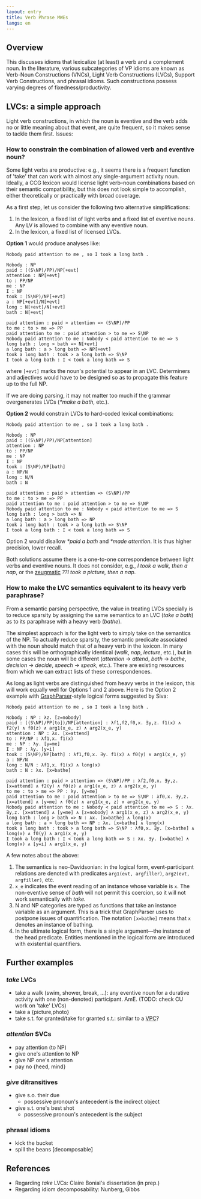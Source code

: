 ```yaml
---
layout: entry
title: Verb Phrase MWEs
langs: en
---
```


## Overview

This discusses idioms that lexicalize (at least) a verb and a complement noun. In the literature, various subcategories of VP idioms are known as Verb-Noun Constructions (VNCs), Light Verb Constructions (LVCs), Support Verb Constructions, and phrasal idioms. Such constructions possess varying degrees of fixedness/productivity.

## LVCs: a simple approach

Light verb constructions, in which the noun is eventive and the verb adds no or little meaning about that event, are quite frequent, so it makes sense to tackle them first. Issues:

### How to constrain the combination of allowed verb and eventive noun?
 
Some light verbs are productive: e.g., it seems there is a frequent function of 'take' that can work with almost any single-argument activity noun. Ideally, a CCG lexicon would license light verb–noun combinations based on their semantic compatibility, but this does not look simple to accomplish, either theoretically or practically with broad coverage.

As a first step, let us consider the following two alternative simplifications:

1. In the lexicon, a fixed list of light verbs and a fixed list of eventive nouns. Any LV is allowed to combine with any eventive noun.
2. In the lexicon, a fixed list of licensed LVCs.

**Option 1** would produce analyses like:

~~~ ccg
Nobody paid attention to me , so I took a long bath .

Nobody : NP
paid : ((S\NP)/PP)/NP[+evt]
attention : NP[+evt]
to : PP/NP
me : NP
I : NP
took : (S\NP)/NP[+evt]
a : NP[+evt]/N[+evt]
long : N[+evt]/N[+evt]
bath : N[+evt]

paid attention : paid > attention => (S\NP)/PP
to me : to > me => PP
paid attention to me : paid attention > to me => S\NP
Nobody paid attention to me : Nobody < paid attention to me => S
long bath : long > bath => N[+evt]
a long bath : a > long bath => NP[+evt]
took a long bath : took > a long bath => S\NP
I took a long bath : I < took a long bath => S
~~~

where `[+evt]` marks the noun's potential to appear in an LVC. Determiners and adjectives would have to be designed so as to propagate this feature up to the full NP.

If we are doing parsing, it may not matter too much if the grammar overgenerates LVCs (_*make a bath_, etc.).

**Option 2** would constrain LVCs to hard-coded lexical combinations:

~~~ ccg
Nobody paid attention to me , so I took a long bath .

Nobody : NP
paid : ((S\NP)/PP)/NP[attention]
attention : NP
to : PP/NP
me : NP
I : NP
took : (S\NP)/NP[bath]
a : NP/N
long : N/N
bath : N

paid attention : paid > attention => (S\NP)/PP
to me : to > me => PP
paid attention to me : paid attention > to me => S\NP
Nobody paid attention to me : Nobody < paid attention to me => S
long bath : long > bath => N
a long bath : a > long bath => NP
took a long bath : took > a long bath => S\NP
I took a long bath : I < took a long bath => S
~~~

Option 2 would disallow _*paid a bath_ and _*made attention_. It is thus higher precision, lower recall.

Both solutions assume there is a one-to-one correspondence between light verbs and eventive nouns. It does not consider, e.g., _I took a walk, then a nap_, or the [zeugmatic](http://en.wikipedia.org/wiki/Zeugma#Type_2) _??I took a picture, then a nap_.

### How to make the LVC semantics equivalent to its heavy verb paraphrase?

From a semantic parsing perspective, the value in treating LVCs specially is to reduce sparsity by assigning the same semantics to an LVC (_take a bath_) as to its paraphrase with a heavy verb (_bathe_).

The simplest approach is for the light verb to simply take on the semantics of the NP. To actually reduce sparsity, the semantic predicate associated with the noun should match that of a heavy verb in the lexicon. In many cases this will be orthographically identical (_walk_, _nap_, _lecture_, etc.), but in some cases the noun will be different (_attention_ → _attend_, _bath_ → _bathe_, _decision_ → _decide_, _speech_ → _speak_, etc.). There are existing resources from which we can extract lists of these correspondences.

As long as light verbs are distinguished from heavy verbs in the lexicon, this will work equally well for Options 1 and 2 above. Here is the Option 2 example with [GraphParser](https://github.com/sivareddyg/graph-parser)-style logical forms suggested by Siva:

~~~ ccg
Nobody paid attention to me , so I took a long bath .

Nobody : NP : λz. [z=nobody]
paid : ((S\NP)/PP[to])/NP[attention] : λf1,f2,f0,x. ∃y,z. f1(x) ∧ f2(y) ∧ f0(z) ∧ arg1(x_e, z) ∧ arg2(x_e, y)
attention : NP : λx. [x=attend]
to : PP/NP : λf1,x. f1(x)
me : NP : λy. [y=me]
I : NP : λy. [y=i]
took : (S\NP)/NP[bath] : λf1,f0,x. ∃y. f1(x) ∧ f0(y) ∧ arg1(x_e, y)
a : NP/N
long : N/N : λf1,x. f1(x) ∧ long(x)
bath : N : λx. [x=bathe]

paid attention : paid > attention => (S\NP)/PP : λf2,f0,x. ∃y,z. [x=attend] ∧ f2(y) ∧ f0(z) ∧ arg1(x_e, z) ∧ arg2(x_e, y)
to me : to > me => PP : λy. [y=me]
paid attention to me : paid attention > to me => S\NP : λf0,x. ∃y,z. [x=attend] ∧ [y=me] ∧ f0(z) ∧ arg1(x_e, z) ∧ arg2(x_e, y)
Nobody paid attention to me : Nobody < paid attention to me => S : λx. ∃y,z. [x=attend] ∧ [y=me] ∧ [z=nobody] ∧ arg1(x_e, z) ∧ arg2(x_e, y)
long bath : long > bath => N : λx. [x=bathe] ∧ long(x)
a long bath : a > long bath => NP : λx. [x=bathe] ∧ long(x)
took a long bath : took > a long bath => S\NP : λf0,x. ∃y. [x=bathe] ∧ long(x) ∧ f0(y) ∧ arg1(x_e, y)
I took a long bath : I < took a long bath => S : λx. ∃y. [x=bathe] ∧ long(x) ∧ [y=i] ∧ arg1(x_e, y)
~~~

A few notes about the above:

  1. The semantics is neo-Davidsonian: in the logical form, event-participant relations are denoted with predicates `arg1(evt, argfiller)`, `arg2(evt, argfiller)`, etc.
  2. `x_e` indicates the event reading of an instance whose variable is `x`. The non-eventive sense of _bath_ will not permit this coercion, so it will not work semantically with _take_.
  3. N and NP categories are typed as functions that take an instance variable as an argument. This is a trick that GraphParser uses to postpone issues of quantification. The notation `[x=bathe]` means that `x` denotes an instance of bathing. 
  4. In the ultimate logical form, there is a single argument—the instance of the head predicate. Entities mentioned in the logical form are introduced with existential quantifiers.

## Further examples

### _take_ LVCs

- take a walk (swim, shower, break, ...): any eventive noun for a durative activity with one (non-denoted) participant. AmE. (TODO: check CU work on 'take' LVCs)
- take a {picture,photo}
- take s.t. for granted/take for granted s.t.: similar to a [VPC](vpc.html)?

### _attention_ SVCs

- pay attention (to NP)
- give one's attention to NP
- give NP one's attention
- pay no {heed, mind}

### _give_ ditransitives

- give s.o. their due
  * possessive pronoun's antecedent is the indirect object
- give s.t. one's best shot
  * possessive pronoun's antecedent is the subject

### phrasal idioms

- kick the bucket
- spill the beans [decomposable]

## References

- Regarding _take_ LVCs: Claire Bonial's dissertation (in prep.)
- Regarding idiom decomposability: Nunberg, Gibbs
